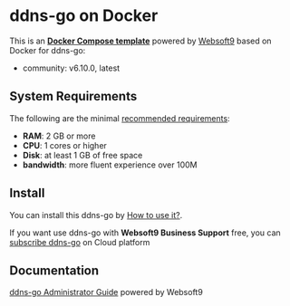 # ddns-go on Docker  

This is an **[Docker Compose template](https://github.com/Websoft9/docker-library)** powered by [Websoft9](https://www.websoft9.com) based on Docker for ddns-go:


 - community:  v6.10.0, latest


## System Requirements

The following are the minimal [recommended requirements](https://docker.com):

* **RAM**: 2 GB or more
* **CPU**: 1 cores or higher
* **Disk**: at least 1 GB of free space
* **bandwidth**: more fluent experience over 100M  

## Install

You can install this ddns-go by [How to use it?](https://github.com/Websoft9/docker-library#how-to-use-it).   

If you want use ddns-go with **Websoft9 Business Support** free, you can [subscribe ddns-go](https://www.websoft9.com/apps) on Cloud platform

## Documentation

[ddns-go Administrator Guide](https://support.websoft9.com/docs/ddnsgo) powered by Websoft9